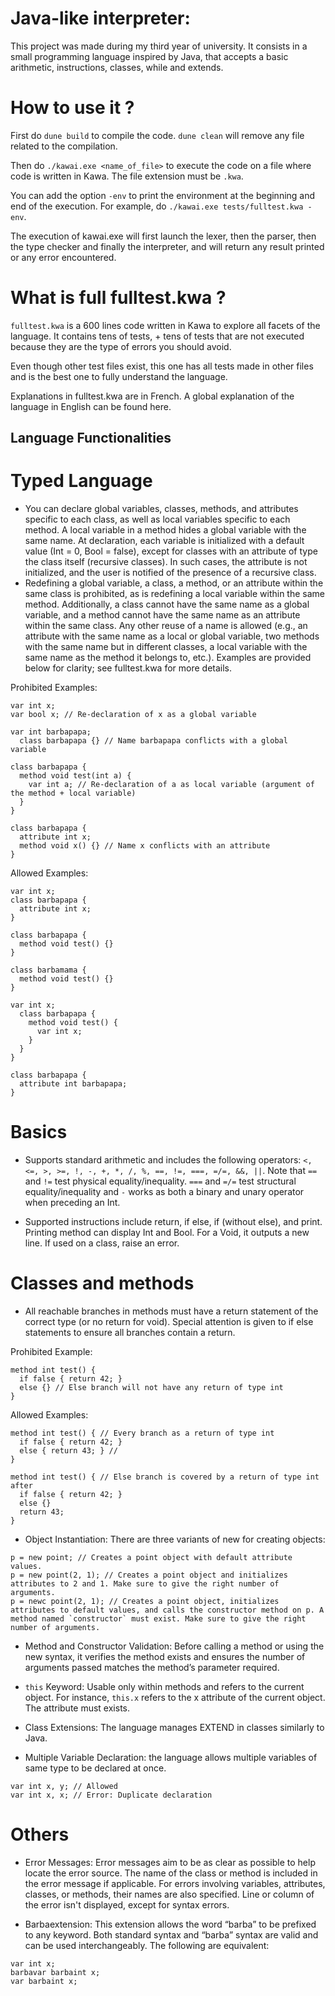 # Java-like interpreter:

This project was made during my third year of university. It consists in a small programming language inspired by Java, that accepts a basic arithmetic, instructions, classes, while and extends.

# How to use it ?

First do `dune build` to compile the code. `dune clean` will remove any file related to the compilation.

Then do `./kawai.exe <name_of_file>` to execute the code on a file where code is written in Kawa. The file extension must be `.kwa`.

You can add the option `-env` to print the environment at the beginning and end of the execution. For example, do `./kawai.exe tests/fulltest.kwa -env`. 

The execution of kawai.exe will first launch the lexer, then the parser, then the type checker and finally the interpreter, and will return any result printed or any error encountered. 

# What is full fulltest.kwa ? 

`fulltest.kwa` is a 600 lines code written in Kawa to explore all facets of the language. It contains tens of tests, + tens of tests that are not executed because they are the type of errors you should avoid.

Even though other test files exist, this one has all tests made in other files and is the best one to fully understand the language.

Explanations in fulltest.kwa are in French. A global explanation of the language in English can be found here.

## Language Functionalities

# Typed Language

- You can declare global variables, classes, methods, and attributes specific to each class, as well as local variables specific to each method. A local variable in a method hides a global variable with the same name. At declaration, each variable is initialized with a default value (Int = 0, Bool = false), except for classes with an attribute of type the class itself (recursive classes). In such cases, the attribute is not initialized, and the user is notified of the presence of a recursive class.
- Redefining a global variable, a class, a method, or an attribute within the same class is prohibited, as is redefining a local variable within the same method. Additionally, a class cannot have the same name as a global variable, and a method cannot have the same name as an attribute within the same class. Any other reuse of a name is allowed (e.g., an attribute with the same name as a local or global variable, two methods with the same name but in different classes, a local variable with the same name as the method it belongs to, etc.). Examples are provided below for clarity; see fulltest.kwa for more details.

Prohibited Examples:
```
var int x;                          
var bool x; // Re-declaration of x as a global variable
```
```
var int barbapapa;                 
  class barbapapa {} // Name barbapapa conflicts with a global variable
```
```
class barbapapa {
  method void test(int a) {
    var int a; // Re-declaration of a as local variable (argument of the method + local variable)
  }
}
```
```
class barbapapa {
  attribute int x;
  method void x() {} // Name x conflicts with an attribute
}
```

Allowed Examples:
```
var int x;                          
class barbapapa {
  attribute int x;
}
```
```
class barbapapa {
  method void test() {}
}

class barbamama {
  method void test() {}
}
```
``` 
var int x;                           
  class barbapapa {                    
    method void test() {                  
      var int x;
    }
  }
}
```
```
class barbapapa {
  attribute int barbapapa;
}
```

# Basics

- Supports standard arithmetic and includes the following operators: `<, <=, >, >=, !, -, +, *, /, %, ==, !=, ===, =/=, &&, ||`. Note that `==` and `!=` test physical equality/inequality. `===` and `=/=` test structural equality/inequality and `-` works as both a binary and unary operator when preceding an Int.

- Supported instructions include return, if else, if (without else), and print. Printing method can display Int and Bool. For a Void, it outputs a new line. If used on a class, raise an error.


# Classes and methods

- All reachable branches in methods must have a return statement of the correct type (or no return for void). Special attention is given to if else statements to ensure all branches contain a return.

Prohibited Example:
```
method int test() {
  if false { return 42; }
  else {} // Else branch will not have any return of type int
}
```

Allowed Examples:
```
method int test() { // Every branch as a return of type int
  if false { return 42; }
  else { return 43; } //
}
```
```
method int test() { // Else branch is covered by a return of type int after
  if false { return 42; }
  else {} 
  return 43;
}
```

- Object Instantiation: There are three variants of new for creating objects:
```
p = new point; // Creates a point object with default attribute values.
p = new point(2, 1); // Creates a point object and initializes attributes to 2 and 1. Make sure to give the right number of arguments.
p = newc point(2, 1); // Creates a point object, initializes attributes to default values, and calls the constructor method on p. A method named `constructor` must exist. Make sure to give the right number of arguments.
```

- Method and Constructor Validation: Before calling a method or using the new syntax, it verifies the method exists and ensures the number of arguments passed matches the method’s parameter required.

- `this` Keyword: Usable only within methods and refers to the current object. For instance, `this.x` refers to the x attribute of the current object. The attribute must exists.

- Class Extensions: The language manages EXTEND in classes similarly to Java.

- Multiple Variable Declaration: the language allows multiple variables of same type to be declared at once.
```
var int x, y; // Allowed
var int x, x; // Error: Duplicate declaration
```

# Others

- Error Messages: Error messages aim to be as clear as possible to help locate the error source. The name of the class or method is included in the error message if applicable. For errors involving variables, attributes, classes, or methods, their names are also specified. Line or column of the error isn't displayed, except for syntax errors.

- Barbaextension: This extension allows the word “barba” to be prefixed to any keyword. Both standard syntax and “barba” syntax are valid and can be used interchangeably. The following are equivalent:
```
var int x;
barbavar barbaint x;
var barbaint x;
```